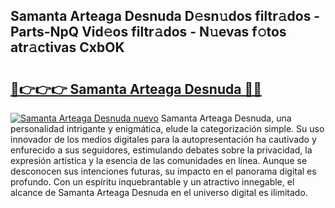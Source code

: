 ## Samanta Arteaga Desnuda D𝚎sn𝚞dos filtr𝚊dos - Parts-NpQ Vid𝚎os filtr𝚊dos - N𝚞evas f𝚘tos atr𝚊ctivas CxbOK

# <h2><a href="http://mba1ndl.tromn.icu/?c=Samanta+Arteaga+Desnuda">🔗👉👉👉 Samanta Arteaga Desnuda 🔗🔗</a></h2>

[![Samanta Arteaga Desnuda nuevo](https://i.imgur.com/pEAQMta.gif)](http://mba1ndl.tromn.icu/?c=Samanta+Arteaga+Desnuda)
Samanta Arteaga Desnuda, una personalidad intrigante y enigmática, elude la categorización simple. Su uso innovador de los medios digitales para la autopresentación ha cautivado y enfurecido a sus seguidores, estimulando debates sobre la privacidad, la expresión artística y la esencia de las comunidades en línea. Aunque se desconocen sus intenciones futuras, su impacto en el panorama digital es profundo. Con un espíritu inquebrantable y un atractivo innegable, el alcance de Samanta Arteaga Desnuda en el universo digital es ilimitado.
